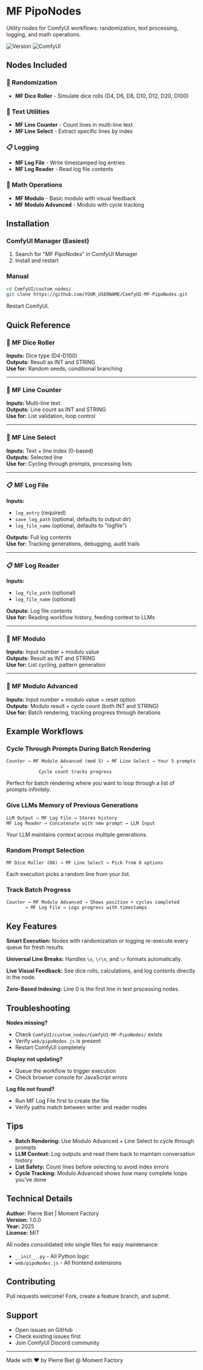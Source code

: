 # MF PipoNodes

Utility nodes for ComfyUI workflows: randomization, text processing, logging, and math operations.

![Version](https://img.shields.io/badge/version-1.0.0-blue)
![ComfyUI](https://img.shields.io/badge/ComfyUI-Compatible-green)

## Nodes Included

### 🎲 Randomization
- **MF Dice Roller** - Simulate dice rolls (D4, D6, D8, D10, D12, D20, D100)

### 📝 Text Utilities
- **MF Line Counter** - Count lines in multi-line text
- **MF Line Select** - Extract specific lines by index

### 📋 Logging
- **MF Log File** - Write timestamped log entries
- **MF Log Reader** - Read log file contents

### 🔢 Math Operations
- **MF Modulo** - Basic modulo with visual feedback
- **MF Modulo Advanced** - Modulo with cycle tracking

## Installation

### ComfyUI Manager (Easiest)
1. Search for "MF PipoNodes" in ComfyUI Manager
2. Install and restart

### Manual
```bash
cd ComfyUI/custom_nodes/
git clone https://github.com/YOUR_USERNAME/ComfyUI-MF-PipoNodes.git
```
Restart ComfyUI.

## Quick Reference

### 🎲 MF Dice Roller
**Inputs:** Dice type (D4-D100)  
**Outputs:** Result as INT and STRING  
**Use for:** Random seeds, conditional branching

---

### 📝 MF Line Counter
**Inputs:** Multi-line text  
**Outputs:** Line count as INT and STRING  
**Use for:** List validation, loop control

---

### 📝 MF Line Select
**Inputs:** Text + line index (0-based)  
**Outputs:** Selected line  
**Use for:** Cycling through prompts, processing lists

---

### 📋 MF Log File
**Inputs:** 
- `log_entry` (required)
- `save_log_path` (optional, defaults to output dir)
- `log_file_name` (optional, defaults to "logfile")

**Outputs:** Full log contents  
**Use for:** Tracking generations, debugging, audit trails

---

### 📋 MF Log Reader
**Inputs:** 
- `log_file_path` (optional)
- `log_file_name` (optional)

**Outputs:** Log file contents  
**Use for:** Reading workflow history, feeding context to LLMs

---

### 🔢 MF Modulo
**Inputs:** Input number + modulo value  
**Outputs:** Result as INT and STRING  
**Use for:** List cycling, pattern generation

---

### 🔢 MF Modulo Advanced
**Inputs:** Input number + modulo value + reset option  
**Outputs:** Modulo result + cycle count (both INT and STRING)  
**Use for:** Batch rendering, tracking progress through iterations

## Example Workflows

### Cycle Through Prompts During Batch Rendering
```
Counter → MF Modulo Advanced (mod 5) → MF Line Select → Your 5 prompts
                    ↓
            Cycle count tracks progress
```
Perfect for batch rendering where you want to loop through a list of prompts infinitely.

### Give LLMs Memory of Previous Generations
```
LLM Output → MF Log File → Stores history
MF Log Reader → Concatenate with new prompt → LLM Input
```
Your LLM maintains context across multiple generations.

### Random Prompt Selection
```
MF Dice Roller (D6) → MF Line Select → Pick from 6 options
```
Each execution picks a random line from your list.

### Track Batch Progress
```
Counter → MF Modulo Advanced → Shows position + cycles completed
       → MF Log File → Logs progress with timestamps
```

## Key Features

**Smart Execution:** Nodes with randomization or logging re-execute every queue for fresh results.

**Universal Line Breaks:** Handles `\n`, `\r\n`, and `\r` formats automatically.

**Live Visual Feedback:** See dice rolls, calculations, and log contents directly in the node.

**Zero-Based Indexing:** Line 0 is the first line in text processing nodes.

## Troubleshooting

**Nodes missing?** 
- Check `ComfyUI/custom_nodes/ComfyUI-MF-PipoNodes/` exists
- Verify `web/pipoNodes.js` is present
- Restart ComfyUI completely

**Display not updating?** 
- Queue the workflow to trigger execution
- Check browser console for JavaScript errors

**Log file not found?** 
- Run MF Log File first to create the file
- Verify paths match between writer and reader nodes

## Tips

- **Batch Rendering:** Use Modulo Advanced + Line Select to cycle through prompts
- **LLM Context:** Log outputs and read them back to maintain conversation history
- **List Safety:** Count lines before selecting to avoid index errors
- **Cycle Tracking:** Modulo Advanced shows how many complete loops you've done

## Technical Details

**Author:** Pierre Biet | Moment Factory  
**Version:** 1.0.0  
**Year:** 2025  
**License:** MIT

All nodes consolidated into single files for easy maintenance:
- `__init__.py` - All Python logic
- `web/pipoNodes.js` - All frontend extensions

## Contributing

Pull requests welcome! Fork, create a feature branch, and submit.

## Support

- Open issues on GitHub
- Check existing issues first
- Join ComfyUI Discord community

---

Made with ❤️ by Pierre Biet @ Moment Factory